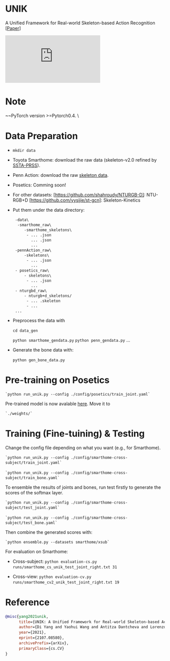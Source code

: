 # UNIK
A Unified Framework for Real-world Skeleton-based Action Recognition [[Paper](https://arxiv.org/abs/2107.08580)]

![ad](https://github.com/YangDi666/UNIK/blob/main/demo/demo.pdf)

# Note

~~PyTorch version >=Pytorch0.4. \


# Data Preparation

 - `mkdir data`
 - Toyota Smarthome: download the raw data (skeleton-v2.0 refined by [SSTA-PRSS](https://github.com/YangDi666/SSTA-PRS#refined-pose-data)). 
 - Penn Action: download the raw [skeleton data](https://drive.google.com/file/d/13RUvRrNFOlyKSVwNuQAYqg3Vib7Ffbn8/view?usp=sharing).
 - Posetics: Comming soon!
 - For other datasets:
[https://github.com/shahroudy/NTURGB-D]: NTU-RGB+D
[https://github.com/yysijie/st-gcn]: Skeleton-Kinetics
 
 - Put them under the data directory:

        -data\
         -smarthome_raw\
            -smarthome_skeletons\
             - ... .json
               ... .json
               ...               
        -pennAction_raw\
            -skeletons\
             - ... .json
               ...
        - posetics_raw\
            - skeletons\
             - ... .json
               ...               
        - nturgbd_raw\
            - nturgb+d_skeletons/
             - ... .skeleton
             - ...
        ...
             
 - Preprocess the data with

    `cd data_gen`

    `python smarthome_gendata.py`
    `python penn_gendata.py`
    ...


 - Generate the bone data with:

    `python gen_bone_data.py`

# Pre-training on Posetics

    `python run_unik.py --config ./config/posetics/train_joint.yaml`
 
Pre-trained model is now avalable [here](https://drive.google.com/file/d/1K6RVaV02oy0gy8swab8V0s6T7a9YPuxS/view?usp=sharing). Move it to 

    `./weights/`

# Training (Fine-tuining) & Testing

Change the config file depending on what you want (e.g., for Smarthome).


    `python run_unik.py --config ./config/smarthome-cross-subject/train_joint.yaml`

    `python run_unik.py --config ./config/smarthome-cross-subject/train_bone.yaml`
To ensemble the results of joints and bones, run test firstly to generate the scores of the softmax layer.

    `python run_unik.py --config ./config/smarthome-cross-subject/test_joint.yaml`

    `python run_unik.py --config ./config/smarthome-cross-subject/test_bone.yaml`

Then combine the generated scores with:

    `python ensemble.py --datasets smarthome/xsub`

For evaluation on Smarthome:

 - Cross-subject:
    `python evaluation-cs.py runs/smarthome_cs_unik_test_joint_right.txt 31`
	
 - Cross-view:
	`python evaluation-cv.py runs/smarthome_cv2_unik_test_joint_right.txt 19`

# Reference

```bibtex
@misc{yang2021unik,
      title={UNIK: A Unified Framework for Real-world Skeleton-based Action Recognition}, 
      author={Di Yang and Yaohui Wang and Antitza Dantcheva and Lorenzo Garattoni and Gianpiero Francesca and Francois Bremond},
      year={2021},
      eprint={2107.08580},
      archivePrefix={arXiv},
      primaryClass={cs.CV}
}
```
